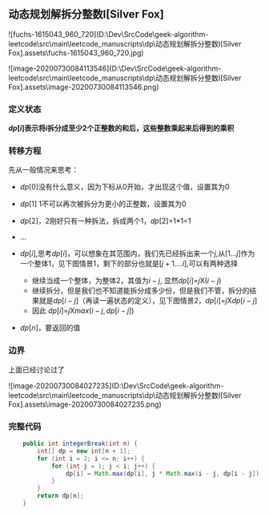 ## 动态规划解拆分整数I[Silver Fox]



![fuchs-1615043_960_720](D:\Dev\SrcCode\geek-algorithm-leetcode\src\main\leetcode_manuscripts\dp\动态规划解拆分整数I[Silver Fox].assets\fuchs-1615043_960_720.jpg)

![image-20200730084113546](D:\Dev\SrcCode\geek-algorithm-leetcode\src\main\leetcode_manuscripts\dp\动态规划解拆分整数I[Silver Fox].assets\image-20200730084113546.png)



### 定义状态

**$dp[i]$表示将$i$拆分成至少2个正整数的和后，这些整数乘起来后得到的乘积**

### 转移方程

先从一般情况来思考：

- $dp[0]$没有什么意义，因为下标从0开始，才出现这个值，设置其为0

- $dp[1]$ 1不可以再次被拆分为更小的正整数，设置其为0
- $dp[2]$，2刚好只有一种拆法，拆成两个1，$dp[2]$=1*1=1
- ...
- $dp[i]$,思考$dp[i]$，可以想象在其范围内，我们先已经拆出来一个$j$,从$[1...j]$作为一个整体1，见下图情景1，剩下的部分也就是$[j+1....i]$,可以有两种选择
  - 继续当成一个整体，为整体2，其值为$i-j$, 显然$dp[i]$=$j$X$(i-j)$
  - 继续拆分，但是我们也不知道能拆分成多少份，但是我们不管，拆分的结果就是$dp[i-j]$（再读一遍状态的定义），见下图情景2，$dp[i]$=$j$X$dp[i-j]$
  - 因此 $dp[i]$=$j$X$max(i-j,dp[i-j])$

- $dp[n]$，要返回的值

### 边界

上面已经讨论过了

![image-20200730084027235](D:\Dev\SrcCode\geek-algorithm-leetcode\src\main\leetcode_manuscripts\dp\动态规划解拆分整数I[Silver Fox].assets\image-20200730084027235.png)

### 完整代码

```java
    public int integerBreak(int n) {
        int[] dp = new int[n + 1];
        for (int i = 2; i <= n; i++) {
            for (int j = 1; j < i; j++) {
                dp[i] = Math.max(dp[i], j * Math.max(i - j, dp[i - j]));
            }
        }
        return dp[n];
    }
```

